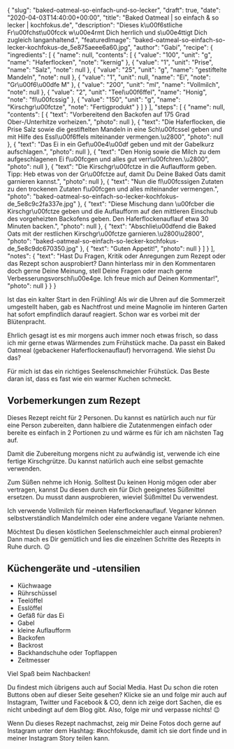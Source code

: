 {
    "slug": "baked-oatmeal-so-einfach-und-so-lecker",
    "draft": true,
    "date": "2020-04-03T14:40:00+00:00",
    "title": "Baked Oatmeal | so einfach & so lecker | kochfokus.de",
    "description": "Dieses k\u00f6stliche Fr\u00fchst\u00fcck w\u00e4rmt Dich herrlich und s\u00e4ttigt Dich zugleich langanhaltend.",
    "featuredImage": "baked-oatmeal-so-einfach-so-lecker-kochfokus-de_5e875aeee6a60.jpg",
    "author": "Gabi",
    "recipe": {
        "ingredients": [
            {
                "name": null,
                "contents": [
                    {
                        "value": "100",
                        "unit": "g",
                        "name": "Haferflocken",
                        "note": "kernig"
                    },
                    {
                        "value": "1",
                        "unit": "Prise",
                        "name": "Salz",
                        "note": null
                    },
                    {
                        "value": "25",
                        "unit": "g",
                        "name": "gestiftelte Mandeln",
                        "note": null
                    },
                    {
                        "value": "1",
                        "unit": null,
                        "name": "Ei",
                        "note": "Gr\u00f6\u00dfe M"
                    },
                    {
                        "value": "200",
                        "unit": "ml",
                        "name": "Vollmilch",
                        "note": null
                    },
                    {
                        "value": "2",
                        "unit": "Teel\u00f6ffel",
                        "name": "Honig",
                        "note": "fl\u00fcssig"
                    },
                    {
                        "value": "150",
                        "unit": "g",
                        "name": "Kirschgr\u00fctze",
                        "note": "Fertigprodukt"
                    }
                ]
            }
        ],
        "steps": [
            {
                "name": null,
                "contents": [
                    {
                        "text": "Vorbereitend den Backofen auf 175 Grad Ober-\/Unterhitze vorheizen.",
                        "photo": null
                    },
                    {
                        "text": "Die Haferflocken, die Prise Salz sowie die gestiftelten Mandeln in eine Sch\u00fcssel geben und mit Hilfe des Essl\u00f6ffels miteinander vermengen.\u2800",
                        "photo": null
                    },
                    {
                        "text": "Das Ei in ein Gef\u00e4\u00df geben und mit der Gabelkurz aufschlagen.",
                        "photo": null
                    },
                    {
                        "text": "Den Honig sowie die Milch zu dem aufgeschlagenen Ei f\u00fcgen und alles gut verr\u00fchren.\u2800",
                        "photo": null
                    },
                    {
                        "text": "Die Kirschgr\u00fctze in die Auflaufform geben. Tipp: Heb etwas von der Gr\u00fctze auf, damit Du Deine Baked Oats damit garnieren kannst.",
                        "photo": null
                    },
                    {
                        "text": "Nun die fl\u00fcssigen Zutaten zu den trockenen Zutaten f\u00fcgen und alles miteinander vermengen.",
                        "photo": "baked-oatmeal-so-einfach-so-lecker-kochfokus-de_5e8c9c2fa337e.jpg"
                    },
                    {
                        "text": "Diese Mischung dann \u00fcber die Kirschgr\u00fctze geben und die Auflaufform auf den mittleren Einschub des vorgeheizten Backofens geben. Den Haferflockenauflauf etwa 30 Minuten backen.",
                        "photo": null
                    },
                    {
                        "text": "Abschlie\u00dfend die Baked Oats mit der restlichen Kirschgr\u00fctze garnieren.\u2800\u2800",
                        "photo": "baked-oatmeal-so-einfach-so-lecker-kochfokus-de_5e8c9dc670350.jpg"
                    },
                    {
                        "text": "Guten Appetit!",
                        "photo": null
                    }
                ]
            }
        ],
        "notes": {
            "text": "Hast Du Fragen, Kritik oder Anregungen zum Rezept oder das Rezept schon ausprobiert? Dann hinterlass mir in den Kommentaren doch gerne Deine Meinung, stell Deine Fragen oder mach gerne Verbesserungsvorschl\u00e4ge. Ich freue mich auf Deinen Kommentar!",
            "photo": null
        }
    }
}

Ist das ein kalter Start in den Frühling! Als wir die Uhren auf die Sommerzeit umgestellt haben, gab es Nachtfrost und meine Magnolie im hinteren Garten hat sofort empfindlich darauf reagiert. Schon war es vorbei mit der Blütenpracht.

Ehrlich gesagt ist es mir morgens auch immer noch etwas frisch, so dass ich mir gerne etwas Wärmendes zum Frühstück mache. Da passt ein Baked Oatmeal (gebackener Haferflockenauflauf) hervorragend. Wie siehst Du das?

Für mich ist das ein richtiges Seelenschmeichler Frühstück. Das Beste daran ist, dass es fast wie ein warmer Kuchen schmeckt.

## Vorbemerkungen zum Rezept

Dieses Rezept reicht für 2 Personen. Du kannst es natürlich auch nur für eine Person zubereiten, dann halbiere die Zutatenmengen einfach oder bereite es einfach in 2 Portionen zu und wärme es für ich am nächsten Tag auf.

Damit die Zubereitung morgens nicht zu aufwändig ist, verwende ich eine fertige Kirschgrütze. Du kannst natürlich auch eine selbst gemachte verwenden.

Zum Süßen nehme ich Honig. Solltest Du keinen Honig mögen oder aber vertragen, kannst Du diesen durch ein für Dich geeignetes Süßmittel ersetzen. Du musst dann ausprobieren, wieviel Süßmittel Du verwendest.

Ich verwende Vollmilch für meinen Haferflockenauflauf. Veganer können selbstverständlich Mandelmilch oder eine andere vegane Variante nehmen.

Möchtest Du diesen köstlichen Seelenschmeichler auch einmal probieren? Dann mach es Dir gemütlich und lies die einzelnen Schritte des Rezepts in Ruhe durch. 😉

## Küchengeräte und -utensilien

- Küchwaage
- Rührschüssel
- Teelöffel
- Esslöffel
- Gefäß für das Ei
- Gabel
- kleine Auflaufform
- Backofen
- Backrost
- Backhandschuhe oder Topflappen
- Zeitmesser

Viel Spaß beim Nachbacken!

Du findest mich übrigens auch auf Social Media. Hast Du schon die roten Buttons oben auf dieser Seite gesehen? Klicke sie an und folge mir auch auf Instagram, Twitter und Facebook & CO, denn ich zeige dort Sachen, die es nicht unbedingt auf dem Blog gibt. Also, folge mir und verpasse nichts! 😉

Wenn Du dieses Rezept nachmachst, zeig mir Deine Fotos doch gerne auf Instagram unter dem Hashtag: #kochfokusde, damit ich sie dort finde und in meiner Instagram Story teilen kann.